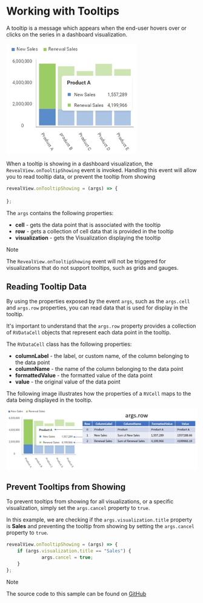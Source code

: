 # Working with Tooltips

A tooltip is a message which appears when the end-user hovers over or clicks on the series in a dashboard visualization.

![](images/tooltips.jpg)

When a tooltip is showing in a dashboard visualization, the `RevealView.onTooltipShowing` event is invoked. Handling this event will allow you to read tooltip data, or prevent the tooltip from showing

```javascript
revealView.onTooltipShowing = (args) => {

};
```

The `args` contains the following properties:
- **cell** - gets the data point that is associated with the tooltip
- **row** - gets a collection of cell data that is provided in the tooltip
- **visualization** - gets the Visualization displaying the tooltip

> [!NOTE]
> The `RevealView.onTooltipShowing` event will not be triggered for visualizations that do not support tooltips, such as grids and gauges.

## Reading Tooltip Data

By using the properties exposed by the event `args`, such as the `args.cell` and `args.row` properties, you can read data that is used for display in the tooltip.

It's important to understand that the `args.row` property provides a collection of `RVDataCell` objects that represent each data point in the tooltip.

The `RVDataCell` class has the following properties:
- **columnLabel** - the label, or custom name, of the column belonging to the data point
- **columnName** - the name of the column belonging to the data point
- **formattedValue** - the formatted value of the data point
- **value** - the original value of the data point

The following image illustrates how the properties of a `RVCell` maps to the data being displayed in the tooltip.

![](images/tooltips-row-property.jpg)

## Prevent Tooltips from Showing
To prevent tooltips from showing for all visualizations, or a specific visualization, simply set the `args.cancel` property to `true`.

In this example, we are checking if the `args.visualization.title` property is **Sales** and preventing the tooltip from showing by setting the `args.cancel` property to `true`.

```javascript
revealView.onTooltipShowing = (args) => {
    if (args.visualization.title == "Sales") {
             args.cancel = true;
    }
};
```

> [!NOTE]
> The source code to this sample can be found on [GitHub](https://github.com/RevealBi/sdk-samples-javascript/tree/main/Tooltips)

